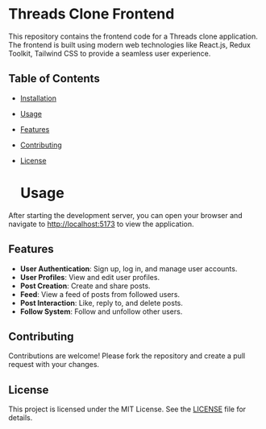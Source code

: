 # Threads Clone Frontend

This repository contains the frontend code for a Threads clone application. The frontend is built using modern web technologies like React.js, Redux Toolkit, Tailwind CSS to provide a seamless user experience.

## Table of Contents

- [Installation](#installation)
- [Usage](#usage)
- [Features](#features)
- [Contributing](#contributing)
- [License](#license)

  # Usage

After starting the development server, you can open your browser and navigate to [http://localhost:5173](http://localhost:5173) to view the application.

## Features

- **User Authentication**: Sign up, log in, and manage user accounts.
- **User Profiles**: View and edit user profiles.
- **Post Creation**: Create and share posts.
- **Feed**: View a feed of posts from followed users.
- **Post Interaction**: Like, reply to, and delete posts.
- **Follow System**: Follow and unfollow other users.

## Contributing

Contributions are welcome! Please fork the repository and create a pull request with your changes.

## License

This project is licensed under the MIT License. See the [LICENSE](LICENSE) file for details.
